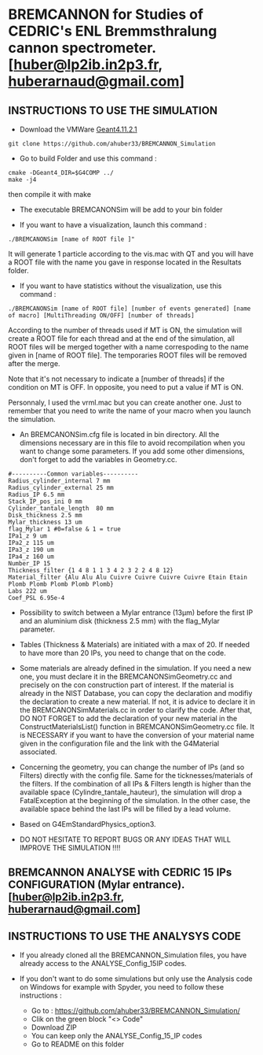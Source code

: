 # BREMCANNON for Studies of CEDRIC's ENL Bremmsthralung cannon spectrometer. [huber@lp2ib.in2p3.fr, huberarnaud@gmail.com]

## INSTRUCTIONS TO USE THE SIMULATION
- Download the VMWare [Geant4.11.2.1](https://heberge.lp2ib.in2p3.fr/G4VM/index.html)

```
git clone https://github.com/ahuber33/BREMCANNON_Simulation
```

- Go to build Folder and use this command :
```
cmake -DGeant4_DIR=$G4COMP ../
make -j4
```  
then compile it with make

- The executable BREMCANONSim will be add to your bin folder

- If you want to have a visualization, launch this command : 
```
./BREMCANONSim [name of ROOT file ]"
```  
It will generate 1 particle according to the vis.mac with QT and you will have a ROOT file with the name you gave in response located in the Resultats folder.

- If you want to have statistics without the visualization, use this command :
```
./BREMCANONSim [name of ROOT file] [number of events generated] [name of macro] [MultiThreading ON/OFF] [number of threads]
```  
According to the number of threads used if MT is ON, the simulation will create a ROOT file for each thread and at the end of the simulation, all ROOT files will be merged together with a name correspoding to the name given in [name of ROOT file]. The temporaries ROOT files will be removed after the merge.

Note that it's not necessary to indicate a [number of threads] if the condition on MT is OFF. In opposite, you need to put a value if MT is ON.

Personnaly, I used the vrml.mac but you can create another one. Just to remember that you need to write the name of your macro when you launch the simulation.


- An BREMCANONSim.cfg file is located in bin directory. All the dimensions necessary are in this file to avoid recompilation when you want to change some parameters. If you add some other dimensions, don't forget to add the variables in Geometry.cc.
```
#----------Common variables----------
Radius_cylinder_internal 7 mm
Radius_cylinder_external 25 mm
Radius_IP 6.5 mm
Stack_IP_pos_ini 0 mm
Cylinder_tantale_length  80 mm
Disk_thickness 2.5 mm
Mylar_thickness 13 um
flag_Mylar 1 #0=false & 1 = true
IPa1_z 9 um
IPa2_z 115 um
IPa3_z 190 um
IPa4_z 160 um
Number_IP 15
Thickness_filter {1 4 8 1 1 3 4 2 3 2 2 4 8 12}
Material_filter {Alu Alu Alu Cuivre Cuivre Cuivre Cuivre Etain Etain Plomb Plomb Plomb Plomb Plomb}
Labs 222 um
Coef_PSL 6.95e-4
```

- Possibility to switch between a Mylar entrance (13µm) before the first IP and an aluminium disk (thickness 2.5 mm) with the flag_Mylar parameter.

- Tables (Thickness & Materials) are initiated with a max of 20. If needed to have more than 20 IPs, you need to change that on the code.

- Some materials are already defined in the simulation. If you need a new one, you must declare it in the BREMCANONSimGeometry.cc and precisely on the con construction part of interest. If the material is already in the NIST Database, you can copy the declaration and modifiy the declaration to create a new material. If not, it is advice to declare it in the BREMCANONSimMaterials.cc in order to clarify the code. After that, DO NOT FORGET to add the declaration of your new material in the ConstructMaterialsList() function in BREMCANONSimGeometry.cc file. It is NECESSARY if you want to have the conversion of your material name given in the configuration file and the link with the G4Material associated.

- Concerning the geometry, you can change the number of IPs (and so Filters) directly with the config file. Same for the ticknesses/materials of the filters. If the combination of all IPs & Filters length is higher than the available space (Cylindre_tantale_hauteur), the simulation will drop a FatalException at the beginning of the simulation. In the other case, the available space behind the last IPs will be filled by a lead volume. 

- Based on G4EmStandardPhysics_option3.

- DO NOT HESITATE TO REPORT BUGS OR ANY IDEAS THAT WILL IMPROVE THE SIMULATION !!!!


## BREMCANNON ANALYSE with CEDRIC 15 IPs CONFIGURATION (Mylar entrance). [huber@lp2ib.in2p3.fr, huberarnaud@gmail.com]

## INSTRUCTIONS TO USE THE ANALYSYS CODE
- If you already cloned all the BREMCANNON_Simulation files, you have already access to the ANALYSE_Config_15IP codes.

- If you don't want to do some simulations but only use the Analysis code on Windows for example with Spyder, you need to follow these instructions :
    - Go to : https://github.com/ahuber33/BREMCANNON_Simulation/
    - Clik on the green block "<> Code"
    - Download ZIP
    - You can keep only the ANALYSE_Config_15_IP codes
    - Go to README on this folder